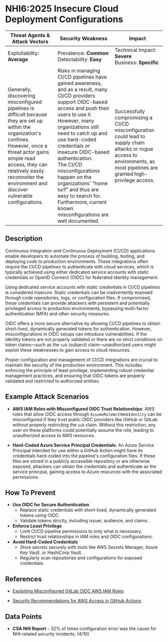 # NHI6:2025 Insecure Cloud Deployment Configurations

| Threat Agents & Attack Vectors                    | Security Weakness                                                                                          | Impact                                         |
|---------------------------------------------------|-------------------------------------------------------------------------------------------------------------|------------------------------------------------|
| Exploitability: **Average**            | Prevalence: **Common**<br>Detectability: **Easy**                       | Technical Impact: **Severe**<br>Business: **Specific**     |
| Generally, discovering misconfigured pipelines is difficult because they are set up within the organization's confines. However, once a threat actor gains simple read access, they can relatively easily reconnoiter the environment and discover vulnerable configurations. | Risks in managing CI/CD pipelines have gained awareness, and as a result, many CI/CD providers support OIDC-based access and push their users to use it. However, many organizations still need to catch up and use hard-coded credentials or insecure OIDC-based authentication. <br> The CI/CD misconfigurations happen on the organizations' “home turf” and thus are easy to search for. Furthermore, current known misconfigurations are well documented. | Successfully compromising a CI/CD misconfiguration could lead to supply chain attacks or rogue access to environments, as most pipelines are granted high-privilege access.

## Description

Continuous Integration and Continuous Deployment (CI/CD) applications enable developers to automate the process of building, testing, and deploying code to production environments. These integrations often require the CI/CD pipelines to authenticate with cloud services, which is typically achieved using either dedicated service accounts with static credentials or OpenID Connect (OIDC) for federated identity management.

Using dedicated service accounts with static credentials in CI/CD pipelines is considered insecure. Static credentials can be inadvertently exposed through code repositories, logs, or configuration files. If compromised, these credentials can provide attackers with persistent and potentially privileged access to production environments, bypassing multi-factor authentication (MFA) and other security measures.

OIDC offers a more secure alternative by allowing CI/CD pipelines to obtain short-lived, dynamically generated tokens for authentication. However, misconfigurations in OIDC setups can introduce vulnerabilities. If the identity tokens are not properly validated or there are no strict conditions on token claims—such as the `sub` (subject) claim—unauthorized users might exploit these weaknesses to gain access to cloud resources.

Proper configuration and management of CI/CD integrations are crucial to maintain the security of the production environment. This includes enforcing the principle of least privilege, implementing robust credential management practices, and ensuring that OIDC tokens are properly validated and restricted to authorized entities.


## Example Attack Scenarios

* **AWS IAM Roles with Misconfigured OIDC Trust Relationships**: AWS roles that allow OIDC access through `AssumeRoleWithWebIdentity` can be misconfigured if they trust public OIDC providers like GitHub or GitLab without properly restricting the `sub` claim. Without this restriction, any user on these platforms could potentially assume the role, leading to unauthorized access to AWS resources.

* **Hard-Coded Azure Service Principal Credentials**: An Azure Service Principal intended for use within a GitHub Action might have its credentials hard-coded into the pipeline's configuration files. If these files are stored in a publicly accessible repository or are otherwise exposed, attackers can obtain the credentials and authenticate as the service principal, gaining access to Azure resources with the associated permissions.

## How To Prevent
* **Use OIDC for Secure Authentication**
  - Replace static credentials with short-lived, dynamically generated tokens using OIDC.
  - Validate tokens strictly, including issuer, audience, and claims.
* **Enforce Least Privilege**
  - Limit CI/CD pipeline permissions to only what is necessary.
  - Restrict trust relationships in IAM roles and OIDC configurations.
* **Avoid Hard-Coded Credentials**
  - Store secrets securely with tools like AWS Secrets Manager, Azure Key Vault, or HashiCorp Vault.
  - Regularly scan repositories and configurations for exposed credentials.

## References

* [Exploiting Misconfigured GitLab OIDC AWS IAM Roles](https://hackingthe.cloud/aws/exploitation/Misconfigured_Resource-Based_Policies/exploiting_misconfigured_gitlab_oidc_aws_iam_roles/)

* [Security Recommendations for AWS Access in GitHub Actions](https://github.com/aws-actions/configure-aws-credentials#security-recommendations)



## Data Points

* **CSA NHI Report** - 32% of times configuration error was the cause for NHI-related security incidents. (4/10)

